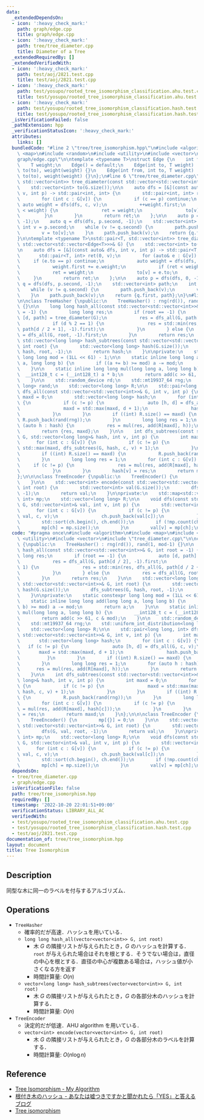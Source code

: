 ```yaml
---
data:
  _extendedDependsOn:
  - icon: ':heavy_check_mark:'
    path: graph/edge.cpp
    title: graph/edge.cpp
  - icon: ':heavy_check_mark:'
    path: tree/tree_diameter.cpp
    title: Diameter of a Tree
  _extendedRequiredBy: []
  _extendedVerifiedWith:
  - icon: ':heavy_check_mark:'
    path: test/aoj/2821.test.cpp
    title: test/aoj/2821.test.cpp
  - icon: ':heavy_check_mark:'
    path: test/yosupo/rooted_tree_isomorphism_classification.ahu.test.cpp
    title: test/yosupo/rooted_tree_isomorphism_classification.ahu.test.cpp
  - icon: ':heavy_check_mark:'
    path: test/yosupo/rooted_tree_isomorphism_classification.hash.test.cpp
    title: test/yosupo/rooted_tree_isomorphism_classification.hash.test.cpp
  _isVerificationFailed: false
  _pathExtension: hpp
  _verificationStatusIcon: ':heavy_check_mark:'
  attributes:
    links: []
  bundledCode: "#line 2 \"tree/tree_isomorphism.hpp\"\n#include <algorithm>\n#include\
    \ <map>\n#include <random>\n#include <utility>\n#include <vector>\n#line 2 \"\
    graph/edge.cpp\"\n\ntemplate <typename T>\nstruct Edge {\n    int from, to;\n\
    \    T weight;\n    Edge() = default;\n    Edge(int to, T weight) : from(-1),\
    \ to(to), weight(weight) {}\n    Edge(int from, int to, T weight) : from(from),\
    \ to(to), weight(weight) {}\n};\n#line 6 \"tree/tree_diameter.cpp\"\n\nstd::pair<int,\
    \ std::vector<int>> tree_diameter(const std::vector<std::vector<int>>& G) {\n\
    \    std::vector<int> to(G.size());\n\n    auto dfs = [&](const auto& dfs, int\
    \ v, int p) -> std::pair<int, int> {\n        std::pair<int, int> ret(0, v);\n\
    \        for (int c : G[v]) {\n            if (c == p) continue;\n           \
    \ auto weight = dfs(dfs, c, v);\n            ++weight.first;\n            if (ret\
    \ < weight) {\n                ret = weight;\n                to[v] = c;\n   \
    \         }\n        }\n        return ret;\n    };\n\n    auto p = dfs(dfs, 0,\
    \ -1);\n    auto q = dfs(dfs, p.second, -1);\n    std::vector<int> path;\n   \
    \ int v = p.second;\n    while (v != q.second) {\n        path.push_back(v);\n\
    \        v = to[v];\n    }\n    path.push_back(v);\n    return {q.first, path};\n\
    }\n\ntemplate <typename T>\nstd::pair<T, std::vector<int>> tree_diameter(const\
    \ std::vector<std::vector<Edge<T>>>& G) {\n    std::vector<int> to(G.size());\n\
    \n    auto dfs = [&](const auto& dfs, int v, int p) -> std::pair<T, int> {\n \
    \       std::pair<T, int> ret(0, v);\n        for (auto& e : G[v]) {\n       \
    \     if (e.to == p) continue;\n            auto weight = dfs(dfs, e.to, v);\n\
    \            weight.first += e.weight;\n            if (ret < weight) {\n    \
    \            ret = weight;\n                to[v] = e.to;\n            }\n   \
    \     }\n        return ret;\n    };\n\n    auto p = dfs(dfs, 0, -1);\n    auto\
    \ q = dfs(dfs, p.second, -1);\n    std::vector<int> path;\n    int v = p.second;\n\
    \    while (v != q.second) {\n        path.push_back(v);\n        v = to[v];\n\
    \    }\n    path.push_back(v);\n    return {q.first, path};\n}\n#line 8 \"tree/tree_isomorphism.hpp\"\
    \n\nclass TreeHasher {\npublic:\n    TreeHasher() : rng(rd()), rand(1, mod-1)\
    \ {}\n\n    long long hash_all(const std::vector<std::vector<int>>& G, int root\
    \ = -1) {\n        long long res;\n        if (root == -1) {\n            auto\
    \ [d, path] = tree_diameter(G);\n            res = dfs_all(G, path[d / 2], -1).first;\n\
    \            if (d % 2 == 1) {\n                res = std::min(res, dfs_all(G,\
    \ path[d / 2 + 1], -1).first);\n            }\n        } else {\n            res\
    \ = dfs_all(G, root, -1).first;\n        }\n        return res;\n    }\n\n   \
    \ std::vector<long long> hash_subtrees(const std::vector<std::vector<int>>& G,\
    \ int root) {\n        std::vector<long long> hash(G.size());\n        dfs_subtrees(G,\
    \ hash, root, -1);\n        return hash;\n    }\n\nprivate:\n    static constexpr\
    \ long long mod = (1LL << 61) - 1;\n\n    static inline long long add(long long\
    \ a, long long b) {\n        if ((a += b) >= mod) a -= mod;\n        return a;\n\
    \    }\n\n    static inline long long mul(long long a, long long b) {\n      \
    \  __int128_t c = (__int128_t) a * b;\n        return add(c >> 61, c & mod);\n\
    \    }\n\n    std::random_device rd;\n    std::mt19937_64 rng;\n    std::uniform_int_distribution<long\
    \ long> rand;\n    std::vector<long long> R;\n\n    std::pair<long long, int>\
    \ dfs_all(const std::vector<std::vector<int>>& G, int v, int p) {\n        int\
    \ maxd = 0;\n        std::vector<long long> hash;\n        for (int c : G[v])\
    \ {\n            if (c != p) {\n                auto [h, d] = dfs_all(G, c, v);\n\
    \                maxd = std::max(maxd, d + 1);\n                hash.push_back(h);\n\
    \            }\n        }\n        if ((int) R.size() == maxd) {\n           \
    \ R.push_back(rand(rng));\n        }\n        long long res = 1;\n        for\
    \ (auto h : hash) {\n            res = mul(res, add(R[maxd], h));\n        }\n\
    \        return {res, maxd};\n    }\n\n    int dfs_subtrees(const std::vector<std::vector<int>>&\
    \ G, std::vector<long long>& hash, int v, int p) {\n        int maxd = 0;\n  \
    \      for (int c : G[v]) {\n            if (c != p) {\n                maxd =\
    \ std::max(maxd, dfs_subtrees(G, hash, c, v) + 1);\n            }\n        }\n\
    \        if ((int) R.size() == maxd) {\n            R.push_back(rand(rng));\n\
    \        }\n        long long res = 1;\n        for (int c : G[v]) {\n       \
    \     if (c != p) {\n                res = mul(res, add(R[maxd], hash[c]));\n\
    \            }\n        }\n        hash[v] = res;\n        return maxd;\n    }\n\
    };\n\n\nclass TreeEncoder {\npublic:\n    TreeEncoder() {\n        mp[{}] = 0;\n\
    \    }\n\n    std::vector<int> encode(const std::vector<std::vector<int>>& G,\
    \ int root) {\n        std::vector<int> val(G.size());\n        dfs(G, val, root,\
    \ -1);\n        return val;\n    }\n\nprivate:\n    std::map<std::vector<int>,\
    \ int> mp;\n    std::vector<long long> R;\n\n    void dfs(const std::vector<std::vector<int>>&\
    \ G, std::vector<int>& val, int v, int p) {\n        std::vector<int> ch;\n  \
    \      for (int c : G[v]) {\n            if (c != p) {\n                dfs(G,\
    \ val, c, v);\n                ch.push_back(val[c]);\n            }\n        }\n\
    \        std::sort(ch.begin(), ch.end());\n        if (!mp.count(ch)) {\n    \
    \        mp[ch] = mp.size();\n        }\n        val[v] = mp[ch];\n    }\n};\n"
  code: "#pragma once\n#include <algorithm>\n#include <map>\n#include <random>\n#include\
    \ <utility>\n#include <vector>\n#include \"tree_diameter.cpp\"\n\nclass TreeHasher\
    \ {\npublic:\n    TreeHasher() : rng(rd()), rand(1, mod-1) {}\n\n    long long\
    \ hash_all(const std::vector<std::vector<int>>& G, int root = -1) {\n        long\
    \ long res;\n        if (root == -1) {\n            auto [d, path] = tree_diameter(G);\n\
    \            res = dfs_all(G, path[d / 2], -1).first;\n            if (d % 2 ==\
    \ 1) {\n                res = std::min(res, dfs_all(G, path[d / 2 + 1], -1).first);\n\
    \            }\n        } else {\n            res = dfs_all(G, root, -1).first;\n\
    \        }\n        return res;\n    }\n\n    std::vector<long long> hash_subtrees(const\
    \ std::vector<std::vector<int>>& G, int root) {\n        std::vector<long long>\
    \ hash(G.size());\n        dfs_subtrees(G, hash, root, -1);\n        return hash;\n\
    \    }\n\nprivate:\n    static constexpr long long mod = (1LL << 61) - 1;\n\n\
    \    static inline long long add(long long a, long long b) {\n        if ((a +=\
    \ b) >= mod) a -= mod;\n        return a;\n    }\n\n    static inline long long\
    \ mul(long long a, long long b) {\n        __int128_t c = (__int128_t) a * b;\n\
    \        return add(c >> 61, c & mod);\n    }\n\n    std::random_device rd;\n\
    \    std::mt19937_64 rng;\n    std::uniform_int_distribution<long long> rand;\n\
    \    std::vector<long long> R;\n\n    std::pair<long long, int> dfs_all(const\
    \ std::vector<std::vector<int>>& G, int v, int p) {\n        int maxd = 0;\n \
    \       std::vector<long long> hash;\n        for (int c : G[v]) {\n         \
    \   if (c != p) {\n                auto [h, d] = dfs_all(G, c, v);\n         \
    \       maxd = std::max(maxd, d + 1);\n                hash.push_back(h);\n  \
    \          }\n        }\n        if ((int) R.size() == maxd) {\n            R.push_back(rand(rng));\n\
    \        }\n        long long res = 1;\n        for (auto h : hash) {\n      \
    \      res = mul(res, add(R[maxd], h));\n        }\n        return {res, maxd};\n\
    \    }\n\n    int dfs_subtrees(const std::vector<std::vector<int>>& G, std::vector<long\
    \ long>& hash, int v, int p) {\n        int maxd = 0;\n        for (int c : G[v])\
    \ {\n            if (c != p) {\n                maxd = std::max(maxd, dfs_subtrees(G,\
    \ hash, c, v) + 1);\n            }\n        }\n        if ((int) R.size() == maxd)\
    \ {\n            R.push_back(rand(rng));\n        }\n        long long res = 1;\n\
    \        for (int c : G[v]) {\n            if (c != p) {\n                res\
    \ = mul(res, add(R[maxd], hash[c]));\n            }\n        }\n        hash[v]\
    \ = res;\n        return maxd;\n    }\n};\n\n\nclass TreeEncoder {\npublic:\n\
    \    TreeEncoder() {\n        mp[{}] = 0;\n    }\n\n    std::vector<int> encode(const\
    \ std::vector<std::vector<int>>& G, int root) {\n        std::vector<int> val(G.size());\n\
    \        dfs(G, val, root, -1);\n        return val;\n    }\n\nprivate:\n    std::map<std::vector<int>,\
    \ int> mp;\n    std::vector<long long> R;\n\n    void dfs(const std::vector<std::vector<int>>&\
    \ G, std::vector<int>& val, int v, int p) {\n        std::vector<int> ch;\n  \
    \      for (int c : G[v]) {\n            if (c != p) {\n                dfs(G,\
    \ val, c, v);\n                ch.push_back(val[c]);\n            }\n        }\n\
    \        std::sort(ch.begin(), ch.end());\n        if (!mp.count(ch)) {\n    \
    \        mp[ch] = mp.size();\n        }\n        val[v] = mp[ch];\n    }\n};"
  dependsOn:
  - tree/tree_diameter.cpp
  - graph/edge.cpp
  isVerificationFile: false
  path: tree/tree_isomorphism.hpp
  requiredBy: []
  timestamp: '2022-10-20 22:01:51+09:00'
  verificationStatus: LIBRARY_ALL_AC
  verifiedWith:
  - test/yosupo/rooted_tree_isomorphism_classification.ahu.test.cpp
  - test/yosupo/rooted_tree_isomorphism_classification.hash.test.cpp
  - test/aoj/2821.test.cpp
documentation_of: tree/tree_isomorphism.hpp
layout: document
title: Tree Isomorphism
---
```


## Description

同型な木に同一のラベルを付与するアルゴリズム．

## Operations

- `TreeHasher`
    - 確率的だが高速．ハッシュを用いている．
    - `long long hash_all(vector<vector<int>> G, int root)`
        - 木 $G$ の隣接リストが与えられたとき，$G$ のハッシュを計算する．`root` が与えられた場合はそれを根とする．そうでない場合は，直径の中心を根とする．直径の中心が複数ある場合は，ハッシュ値が小さくなる方を返す
        - 時間計算量: $O(n)$
    - `vector<long long> hash_subtrees(vector<vector<int>> G, int root)`
        - 木 $G$ の隣接リストが与えられたとき，$G$ の各部分木のハッシュを計算する．
        - 時間計算量: $O(n)$
- `TreeEncoder`
    - 決定的だが低速．AHU algorithm を用いている．
    - `vector<int> encode(vector<vector<int>> G, int root)`
        - 木 $G$ の隣接リストが与えられたとき，$G$ の各部分木のラベルを計算する．
        - 時間計算量: $O(n\log n)$


## Reference

- [Tree Isomorphism - My Algorithm](https://kopricky.github.io/code/Graph/tree_isomorphism.html)
- [根付き木のハッシュ - あなたは嘘つきですかと聞かれたら「YES」と答えるブログ](https://snuke.hatenablog.com/entry/2017/02/03/054210)
- [Tree isomorphism](https://logic.pdmi.ras.ru/~smal/files/smal_jass08_slides.pdf)